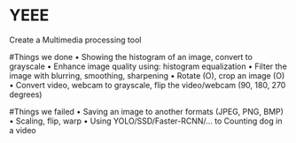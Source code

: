 # YEEE
Create a Multimedia processing tool

#Things we done
• Showing the histogram of an image, convert to grayscale
• Enhance image quality using: histogram equalization
• Filter the image with blurring, smoothing, sharpening
• Rotate (O), crop an image (O)
• Convert video, webcam to grayscale, flip the video/webcam (90, 180, 270 degrees)

#Things we failed
• Saving an image to another formats (JPEG, PNG, BMP)
• Scaling, flip, warp
• Using YOLO/SSD/Faster-RCNN/… to Counting dog in a video

